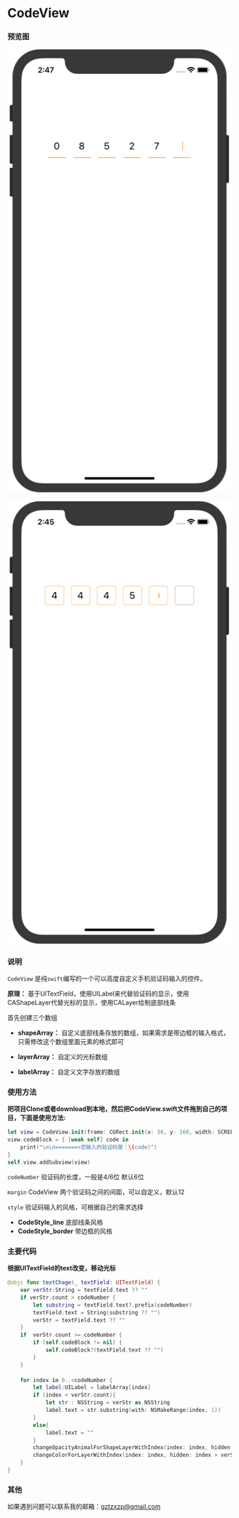 # CodeView



### 预览图

![line](https://github.com/Mebsunny/CodeView/blob/master/Screenshot/line.png?raw=true)

![border](https://github.com/Mebsunny/CodeView/blob/master/Screenshot/border.png?raw=true)

### 说明

`CodeView` 是纯`swift`编写的一个可以高度自定义手机验证码输入的控件。

**原理：** 基于UITextField，使用UILabel来代替验证码的显示，使用CAShapeLayer代替光标的显示，使用CALayer绘制底部线条

首先创建三个数组

* **shapeArray：**  自定义底部线条存放的数组，如果需求是带边框的输入格式，只需修改这个数组里面元素的格式即可

* **layerArray：** 自定义的光标数组

* **labelArray：** 自定义文字存放的数组

### 使用方法 

**把项目Clone或者download到本地，然后把CodeView.swift文件拖到自己的项目，下面是使用方法:**

```swift
let view = CodeView.init(frame: CGRect.init(x: 50, y: 160, width: SCREEN_WIDTH-100, height: 50),codeNumber: 4,style: .CodeStyle_line)
view.codeBlock = { [weak self] code in
    print("\n\n=======>您输入的验证码是：\(code)")
}
self.view.addSubview(view)
```

 `codeNumber`  验证码的长度，一般是4/6位 默认6位

`margin` CodeView 两个验证码之间的间距，可以自定义，默认12

 `style`  验证码输入的风格，可根据自己的需求选择

- **CodeStyle_line**          底部线条风格
- **CodeStyle_border**    带边框的风格

### 主要代码

**根据UITextField的text改变，移动光标**

```swift
@objc func textChage(_ textField: UITextField) {
    var verStr:String = textField.text ?? ""
    if verStr.count > codeNumber {
        let substring = textField.text?.prefix(codeNumber)
        textField.text = String(substring ?? "")
        verStr = textField.text ?? ""
    }
    if  verStr.count >= codeNumber {
        if (self.codeBlock != nil) {
            self.codeBlock?(textField.text ?? "")
        }
    }
    
    for index in 0..<codeNumber {
        let label:UILabel = labelArray[index]
        if (index < verStr.count){
            let str : NSString = verStr as NSString
            label.text = str.substring(with: NSMakeRange(index, 1))
        }
        else{
            label.text = ""
        }
        changeOpacityAnimalForShapeLayerWithIndex(index: index, hidden: index == verStr.count ? false : true)
        changeColorForLayerWithIndex(index: index, hidden: index > verStr.count ? false : true)
    }
}
```

### 其他

如果遇到问题可以联系我的邮箱：gztzxzp@gmail.com

